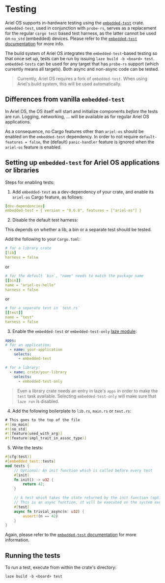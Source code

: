 # Testing

Ariel OS supports in-hardware testing using the [`embedded-test`][embedded-test-docs] crate.
`embedded-test`, used in conjunction with `probe-rs`, serves as a replacement for the regular `cargo
test` based test harness, as the latter cannot be used on `no_std`
(embedded) devices.
Please refer to the [`embedded-test` documentation][embedded-test-docs] for
more info.

The build system of Ariel OS integrates the `embedded-test`-based testing so that
once set up, tests can be run by issuing `laze build -b <board> test`.
`embedded-tests` can be used for any target that has `probe-rs` support (which currently means all targets).
Both async and non-async code can be tested.

> Currently, Ariel OS requires a fork of `embedded-test`. When using Ariel's
build system, this will be used automatically.

## Differences from vanilla `embedded-test`

In Ariel OS, the OS itself will start and initialize components *before* the
tests are run. Logging, networking, ... will be available as for regular
Ariel OS applications.

As a consequence, no Cargo features other than `ariel-os` should be enabled on the `embedded-test` dependency.
In order to not require `default-features = false`, the (default)
`panic-handler` feature is ignored when the `ariel-os` feature is enabled.

## Setting up `embedded-test` for Ariel OS applications or libraries

Steps for enabling tests:

1. Add `embedded-test` as a dev-dependency of your crate, and enable its `ariel-os` Cargo feature, as follows:

```yaml
[dev-dependencies]
embedded-test = { version = "0.6.0", features = ["ariel-os"] }
```

2. Disable the default test harness:

This depends on whether a lib, a bin or a separate test should be tested.

Add the following to your `Cargo.toml`:

```yaml
# for a library crate
[lib]
harness = false
```

or

```yaml
# for the default `bin`, "name" needs to match the package name
[[bin]]
name = "ariel-os-hello"
harness = false
```

or

```yaml
# for a separate test in `test.rs`
[[test]]
name = "test"
harness = false
```

3. Enable the `embedded-test` or `embedded-test-only` [laze module](./build-system.md#laze-modules):

```yaml
apps:
# for an application:
  - name: your-application
    selects:
      - embedded-test

# for a library:
  - name: crate/your-library
    selects:
      - embedded-test-only
```

> Even a library crate needs an entry in laze's `apps` in order to make the `test` task available.
> Selecting `embedded-test-only` will make sure that `laze run` is disabled.

4. Add the following boilerplate to `lib.rs`, `main.rs` or `test.rs`:

```rust
# This goes to the top of the file
#![no_main]
#![no_std]
#![feature(used_with_arg)]
#![feature(impl_trait_in_assoc_type)]
```

5. Write the tests:

```rust
#[cfg(test)]
#[embedded_test::tests]
mod tests {
    // Optional: An init function which is called before every test
    #[init]
    fn init() -> u32 {
        return 42;
    }

    // A test which takes the state returned by the init function (optional)
    // This is an async function, it will be executed on the system executor.
    #[test]
    async fn trivial_async(n: u32) {
        assert!(n == 42)
    }
}
```

Again, please refer to the [`embedded-test` documentation][embedded-test-docs] for
more information.

## Running the tests

To run a test, execute from within the crate's directory:

```shell
laze build -b <board> test
```

[embedded-test-docs]: https://docs.rs/embedded-test/latest/embedded_test/
